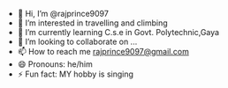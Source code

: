 - 👋 Hi, I’m @rajprince9097
- 👀 I’m interested in travelling and climbing
- 🌱 I’m currently learning C.s.e in Govt. Polytechnic,Gaya
- 💞️ I’m looking to collaborate on ...
- 📫 How to reach me rajprince9097@gmail.com
- 😄 Pronouns: he/him
- ⚡ Fun fact: MY hobby is singing

<!---
rajprince9097/rajprince9097 is a ✨ special ✨ repository because its `README.md` (this file) appears on your GitHub profile.
You can click the Preview link to take a look at your changes.
--->
